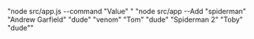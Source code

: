 "node src/app.js --command "Value" "
"node src/app --Add "spiderman" "Andrew Garfield" "dude" "venom" "Tom" "dude" "Spiderman 2" "Toby" "dude""